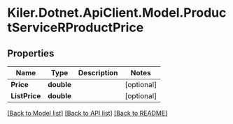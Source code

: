 # Kiler.Dotnet.ApiClient.Model.ProductServiceRProductPrice

## Properties

Name | Type | Description | Notes
------------ | ------------- | ------------- | -------------
**Price** | **double** |  | [optional] 
**ListPrice** | **double** |  | [optional] 

[[Back to Model list]](../README.md#documentation-for-models) [[Back to API list]](../README.md#documentation-for-api-endpoints) [[Back to README]](../README.md)


